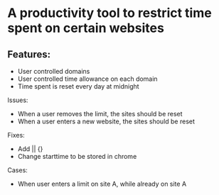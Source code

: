 # A productivity tool to restrict time spent on certain websites

## Features:
- User controlled domains
- User controlled time allowance on each domain
- Time spent is reset every day at midnight


Issues:
- When a user removes the limit, the sites should be reset
- When a user enters a new website, the sites should be reset

Fixes:
- Add || {}
- Change starttime to be stored in chrome

Cases:
- When user enters a limit on site A, while already on site A
